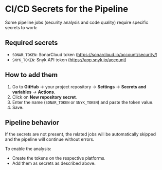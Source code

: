 # CI/CD Secrets for the Pipeline

Some pipeline jobs (security analysis and code quality) require specific secrets to work:

## Required secrets

- `SONAR_TOKEN`: SonarCloud token (https://sonarcloud.io/account/security/)
- `SNYK_TOKEN`: Snyk API token (https://app.snyk.io/account)

## How to add them

1. Go to **GitHub** → your project repository → **Settings** → **Secrets and variables** → **Actions**.
2. Click on **New repository secret**.
3. Enter the name (`SONAR_TOKEN` or `SNYK_TOKEN`) and paste the token value.
4. Save.

## Pipeline behavior

If the secrets are not present, the related jobs will be automatically skipped and the pipeline will continue without errors.

To enable the analysis:
- Create the tokens on the respective platforms.
- Add them as secrets as described above. 